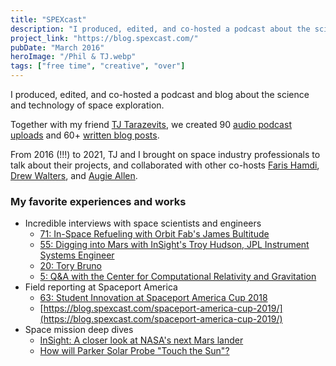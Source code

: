```yaml
---
title: "SPEXcast"
description: "I produced, edited, and co-hosted a podcast about the science and technology of space exploration."
project_link: "https://blog.spexcast.com/"
pubDate: "March 2016"
heroImage: "/Phil & TJ.webp"
tags: ["free time", "creative", "over"]
---
```

I produced, edited, and co-hosted a podcast and blog about the science and technology of space exploration.

Together with my friend [TJ Tarazevits](https://www.linkedin.com/in/tjtarazevits/), we created 90 [audio podcast uploads](https://podcasts.apple.com/us/podcast/spexcast/id1089397071) and 60+ [written blog posts](https://blog.spexcast.com/tag/articles/).

From 2016 (!!!) to 2021, TJ and I brought on space industry professionals to talk about their projects, and collaborated with other co-hosts [Faris Hamdi](https://www.linkedin.com/in/fhamdi/), [Drew Walters](https://www.linkedin.com/in/andrew-walters-4455127a/), and [Augie Allen](https://www.linkedin.com/in/august-allen-a8239841/).

### My favorite experiences and works
- Incredible interviews with space scientists and engineers
    - [71: In-Space Refueling with Orbit Fab's James Bultitude](https://blog.spexcast.com/71-orbit-fab-in-space-refueling-james-bultitude/)
    - [55: Digging into Mars with InSight's Troy Hudson, JPL Instrument Systems Engineer](https://blog.spexcast.com/mars-insight-troy-hudson/)
    - [20: Tory Bruno](https://podcasts.apple.com/us/podcast/20-tory-bruno/id1089397071?i=1000479047792)
    - [5: Q&A with the Center for Computational Relativity and Gravitation](https://podcasts.apple.com/us/podcast/5-q-a-with-the-center-for/id1089397071?i=1000479047794)
- Field reporting at Spaceport America
    - [63: Student Innovation at Spaceport America Cup 2018](https://blog.spexcast.com/irec-2018-student-innovation/)
    - [https://blog.spexcast.com/spaceport-america-cup-2019/](https://blog.spexcast.com/spaceport-america-cup-2019/)
- Space mission deep dives
    - [InSight: A closer look at NASA's next Mars lander](https://blog.spexcast.com/insight-a-closer-look-at-nasas-next-mars-mission/)
    - [How will Parker Solar Probe "Touch the Sun"?](https://blog.spexcast.com/parker-solar-probe/)
